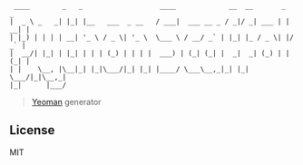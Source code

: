      ____        _   _                   ____             __  __       _     _ 
    |  _ \ _   _| |_| |__   ___  _ __   / ___|  ___ __ _ / _|/ _| ___ | | __| |
    | |_) | | | | __| '_ \ / _ \| '_ \  \___ \ / __/ _` | |_| |_ / _ \| |/ _` |
    |  __/| |_| | |_| | | | (_) | | | |  ___) | (_| (_| |  _|  _| (_) | | (_| |
    | |    \__, |\__|_| |_|\___/|_| |_| |____/ \___\__,_|_| |_|  \___/|_|\__,_|
    |_|      |___/                                                               



> [Yeoman](http://yeoman.io) generator


## License

MIT
